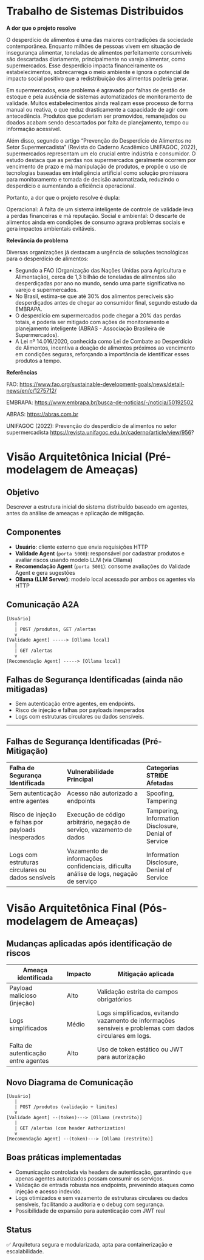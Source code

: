 # Trabalho de Sistemas Distribuidos

**A dor que o projeto resolve**

O desperdício de alimentos é uma das maiores contradições da sociedade contemporânea. Enquanto milhões de pessoas vivem em situação de insegurança alimentar, toneladas de alimentos perfeitamente consumíveis são descartadas diariamente, principalmente no varejo alimentar, como supermercados. Esse desperdício impacta financeiramente os estabelecimentos, sobrecarrega o meio ambiente e ignora o potencial de impacto social positivo que a redistribuição dos alimentos poderia gerar.

Em supermercados, esse problema é agravado por falhas de gestão de estoque e pela ausência de sistemas automatizados de monitoramento de validade. Muitos estabelecimentos ainda realizam esse processo de forma manual ou reativa, o que reduz drasticamente a capacidade de agir com antecedência. Produtos que poderiam ser promovidos, remanejados ou doados acabam sendo descartados por falta de planejamento, tempo ou informação acessível.

Além disso, segundo o artigo “Prevenção do Desperdício de Alimentos no Setor Supermercadista” (Revista do Caderno Acadêmico UNIFAGOC, 2022), supermercados representam um elo crucial entre indústria e consumidor. O estudo destaca que as perdas nos supermercados geralmente ocorrem por vencimento de prazo e má manipulação de produtos, e propõe o uso de tecnologias baseadas em inteligência artificial como solução promissora para monitoramento e tomada de decisão automatizada, reduzindo o desperdício e aumentando a eficiência operacional.

Portanto, a dor que o projeto resolve é dupla:

Operacional: A falta de um sistema inteligente de controle de validade leva a perdas financeiras e má reputação.
Social e ambiental: O descarte de alimentos ainda em condições de consumo agrava problemas sociais e gera impactos ambientais evitáveis.


**Relevância do problema**

Diversas organizações já destacam a urgência de soluções tecnológicas para o desperdício de alimentos:

- Segundo a FAO (Organização das Nações Unidas para Agricultura e Alimentação), cerca de 1,3 bilhão de toneladas de alimentos são desperdiçadas por ano no mundo, sendo uma parte significativa no varejo e supermercados.
- No Brasil, estima-se que até 30% dos alimentos perecíveis são desperdiçados antes de chegar ao consumidor final, segundo estudo da EMBRAPA.
- O desperdício em supermercados pode chegar a 20% das perdas totais, e poderia ser mitigado com ações de monitoramento e planejamento inteligente (ABRAS - Associação Brasileira de Supermercados).
- A Lei nº 14.016/2020, conhecida como Lei de Combate ao Desperdício de Alimentos, incentiva a doação de alimentos próximos ao vencimento em condições seguras, reforçando a importância de identificar esses produtos a tempo.

**Referências**

FAO: https://www.fao.org/sustainable-development-goals/news/detail-news/en/c/1275712/

EMBRAPA: https://www.embrapa.br/busca-de-noticias/-/noticia/50192502

ABRAS: https://abras.com.br

UNIFAGOC (2022): Prevenção do desperdício de alimentos no setor supermercadista https://revista.unifagoc.edu.br/caderno/article/view/956?

# Visão Arquitetônica Inicial (Pré-modelagem de Ameaças)

## Objetivo
Descrever a estrutura inicial do sistema distribuído baseado em agentes, antes da análise de ameaças e aplicação de mitigação.

## Componentes
- **Usuário**: cliente externo que envia requisições HTTP
- **Validade Agent** (`porta 5000`): responsável por cadastrar produtos e avaliar riscos usando modelo LLM (via Ollama)
- **Recomendação Agent** (`porta 5001`): consome avaliações do Validade Agent e gera sugestões
- **Ollama (LLM Server)**: modelo local acessado por ambos os agentes via HTTP

## Comunicação A2A
```
[Usuário]
   |
   | POST /produtos, GET /alertas
   v
[Validade Agent] -----> [Ollama local]
   |
   | GET /alertas
   v
[Recomendação Agent] -----> [Ollama local]
```

## Falhas de Segurança Identificadas (ainda não mitigadas)
- Sem autenticação entre agentes, em endpoints.
- Risco de injeção e falhas por payloads inesperados
- Logs com estruturas circulares ou dados sensíveis.

---
## Falhas de Segurança Identificadas (Pré-Mitigação)

| Falha de Segurança Identificada                        | Vulnerabilidade Principal                                                                 | Categorias STRIDE Afetadas                                                                                   |
| :----------------------------------------------------- | :---------------------------------------------------------------------------------------- | :----------------------------------------------------------------------------------------------------------- |
| Sem autenticação entre agentes                         | Acesso não autorizado a endpoints                                                         | Spoofing, Tampering                                                        |
| Risco de injeção e falhas por payloads inesperados     | Execução de código arbitrário, negação de serviço, vazamento de dados                     | Tampering, Information Disclosure, Denial of Service |
| Logs com estruturas circulares ou dados sensíveis      | Vazamento de informações confidenciais, dificulta análise de logs, negação de serviço     | Information Disclosure, Denial of Service          |

# Visão Arquitetônica Final (Pós-modelagem de Ameaças)

## Mudanças aplicadas após identificação de riscos

| Ameaça identificada                        | Impacto | Mitigação aplicada                                  |
|-------------------------------------------|---------|------------------------------------------------------|
| Payload malicioso (injeção)               | Alto    | Validação estrita de campos obrigatórios             |
| Logs simplificados                        | Médio   | Logs simplificados, evitando vazamento de informações sensíveis e problemas com dados circulares em logs. |
| Falta de autenticação entre agentes      | Alto    | Uso de token estático ou JWT para autorização        |

## Novo Diagrama de Comunicação
```
[Usuário]
   |
   | POST /produtos (validação + limites)
   v
[Validade Agent] --(token)---> [Ollama (restrito)]
   |
   | GET /alertas (com header Authorization)
   v
[Recomendação Agent] --(token)---> [Ollama (restrito)]
```

## Boas práticas implementadas
- Comunicação controlada via headers de autenticação, garantindo que apenas agentes autorizados possam consumir os serviços.
- Validação de entrada robusta nos endpoints, prevenindo ataques como injeção e acesso indevido.
- Logs otimizados e sem vazamento de estruturas circulares ou dados sensíveis, facilitando a auditoria e o debug com segurança.
- Possibilidade de expansão para autenticação com JWT real

## Status
✅ Arquitetura segura e modularizada, apta para containerização e escalabilidade.
